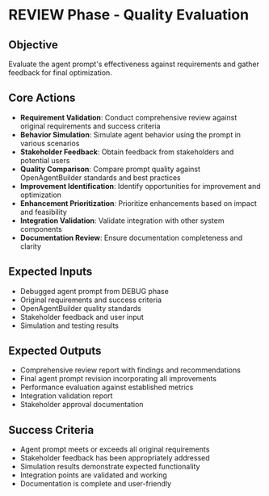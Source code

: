 # REVIEW Phase - Quality Evaluation

## Objective
Evaluate the agent prompt's effectiveness against requirements and gather feedback for final optimization.

## Core Actions
- **Requirement Validation**: Conduct comprehensive review against original requirements and success criteria
- **Behavior Simulation**: Simulate agent behavior using the prompt in various scenarios
- **Stakeholder Feedback**: Obtain feedback from stakeholders and potential users
- **Quality Comparison**: Compare prompt quality against OpenAgentBuilder standards and best practices
- **Improvement Identification**: Identify opportunities for improvement and optimization
- **Enhancement Prioritization**: Prioritize enhancements based on impact and feasibility
- **Integration Validation**: Validate integration with other system components
- **Documentation Review**: Ensure documentation completeness and clarity

## Expected Inputs
- Debugged agent prompt from DEBUG phase
- Original requirements and success criteria
- OpenAgentBuilder quality standards
- Stakeholder feedback and user input
- Simulation and testing results

## Expected Outputs
- Comprehensive review report with findings and recommendations
- Final agent prompt revision incorporating all improvements
- Performance evaluation against established metrics
- Integration validation report
- Stakeholder approval documentation

## Success Criteria
- Agent prompt meets or exceeds all original requirements
- Stakeholder feedback has been appropriately addressed
- Simulation results demonstrate expected functionality
- Integration points are validated and working
- Documentation is complete and user-friendly
